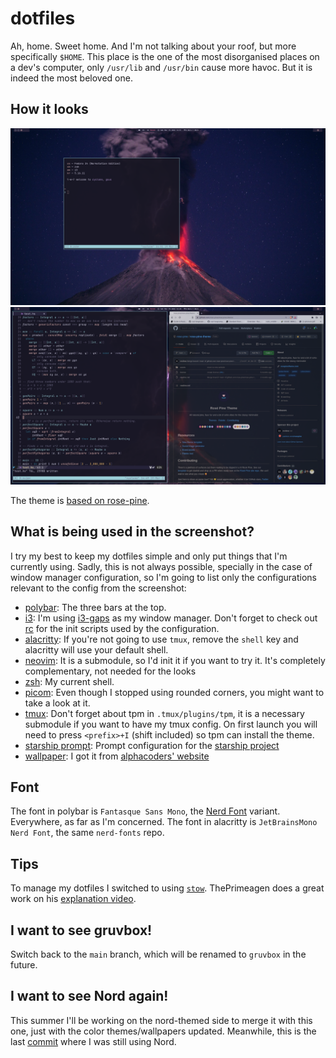 # dotfiles

Ah, home. Sweet home. And I'm not talking about your roof, but more specifically `$HOME`. This place is the one of the most disorganised places on a dev's
computer, only `/usr/lib` and `/usr/bin` cause more havoc. But it is indeed the most beloved one.

## How it looks

![screenshot](./screenshots/rose-pine.png)
![screenshot-working](./screenshots/rose-pine-work.png)

The theme is [based on rose-pine](https://rosepinetheme.com/).


## What is being used in the screenshot?

I try my best to keep my dotfiles simple and only put things that I'm currently using. Sadly, this is not always possible, specially in the case of window manager configuration,
so I'm going to list only the configurations relevant to the config from the screenshot:
  - [polybar](./polybar): The three bars at the top.
  - [i3](./i3): I'm using [i3-gaps](https://github.com/Airblader/i3) as my window manager. Don't forget to check out [rc](./rc) for the init scripts used by the configuration.
  - [alacritty](./alacritty): If you're not going to use `tmux`, remove the `shell` key and alacritty will use your default shell.
  - [neovim](./nvim): It is a submodule, so I'd init it if you want to try it. It's completely complementary, not needed for the looks
  - [zsh](./zsh): My current shell.
  - [picom](./picom): Even though I stopped using rounded corners, you might want to take a look at it.
  - [tmux](./tmux): Don't forget about tpm in `.tmux/plugins/tpm`, it is a necessary submodule if you want to have my tmux config. On first launch you will need to press `<prefix>+I` (shift included) so tpm can install the theme.
  - [starship prompt](./starship): Prompt configuration for the [starship project](https://starship.rs/)
  - [wallpaper](./wallpapers/.local/share/wallpapers/volcano.jpg): I got it from [alphacoders' website](https://wall.alphacoders.com/by_category.php?id=10&name=Earth+Wallpapers)

## Font

The font in polybar is `Fantasque Sans Mono`, the [Nerd Font](https://github.com/ryanoasis/nerd-fonts/tree/master/patched-fonts/FantasqueSansMono) variant. Everywhere, as far as I'm concerned.
The font in alacritty is `JetBrainsMono Nerd Font`, the same `nerd-fonts` repo.

## Tips 

To manage my dotfiles I switched to using [`stow`](https://www.gnu.org/software/stow/). ThePrimeagen does a great work on his [explanation video](https://www.youtube.com/watch?v=tkUllCAGs3c).

## I want to see gruvbox!

Switch back to the `main` branch, which will be renamed to `gruvbox` in the future.

## I want to see Nord again!

This summer I'll be working on the nord-themed side to merge it with this one, just with the color themes/wallpapers updated.
Meanwhile, this is the last [commit](https://github.com/cybergsus/dotfiles/tree/e39efa17255f65eaf3aa107485a33a1826a107fa) where I was still using Nord.
